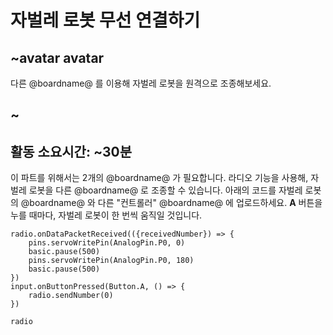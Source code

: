 # 자벌레 로봇 무선 연결하기

## ~avatar avatar

다른 @boardname@ 를 이용해 자벌레 로봇을 원격으로 조종해보세요.

## ~

## 활동 소요시간: ~30분

이 파트를 위해서는 2개의 @boardname@ 가 필요합니다. 라디오 기능을 사용해, 자벌레 로봇을 다른 @boardname@ 로 조종할 수 있습니다. 아래의 코드를 자벌레 로봇의 @boardname@ 와 다른 "컨트롤러" @boardname@ 에 업로드하세요. **A** 버튼을 누를 때마다, 자벌레 로봇이 한 번씩 움직일 것입니다.

```blocks
radio.onDataPacketReceived(({receivedNumber}) => {
    pins.servoWritePin(AnalogPin.P0, 0)
    basic.pause(500)
    pins.servoWritePin(AnalogPin.P0, 180)
    basic.pause(500)
})
input.onButtonPressed(Button.A, () => {
    radio.sendNumber(0)
})
```

```package
radio
```